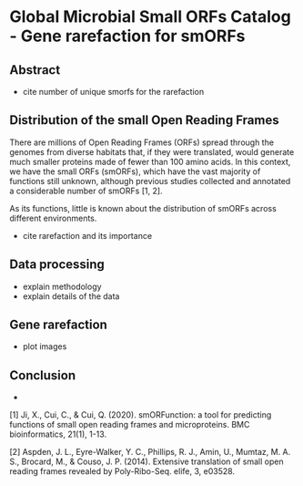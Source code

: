 # Global Microbial Small ORFs Catalog - Gene rarefaction for smORFs

## Abstract 

- cite number of unique smorfs for the rarefaction

## Distribution of the small Open Reading Frames

There are millions of Open Reading Frames (ORFs) spread through the genomes from diverse habitats that, if they were translated, would generate much smaller proteins made of fewer than 100 amino acids. In this context, we have the small ORFs (smORFs), which have the vast majority of functions still unknown, although previous studies collected and annotated a considerable number of smORFs [1, 2].

As its functions, little is known about the distribution of smORFs across different environments.

- cite rarefaction and its importance

## Data processing

- explain methodology
- explain details of the data

## Gene rarefaction

- plot images


## Conclusion

-

[1] Ji, X., Cui, C., & Cui, Q. (2020). smORFunction: a tool for predicting functions of small open reading frames and microproteins. BMC bioinformatics, 21(1), 1-13.

[2] Aspden, J. L., Eyre-Walker, Y. C., Phillips, R. J., Amin, U., Mumtaz, M. A. S., Brocard, M., & Couso, J. P. (2014). Extensive translation of small open reading frames revealed by Poly-Ribo-Seq. elife, 3, e03528.

